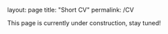 layout: page
title: "Short CV"
permalink: /CV

This page is currently under construction, stay tuned!
